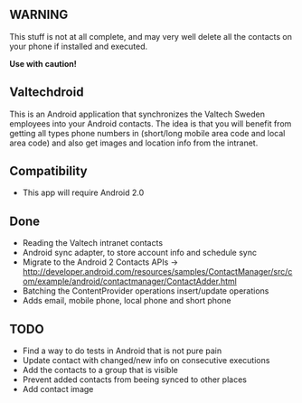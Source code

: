 ## WARNING
This stuff is not at all complete, and may very well delete all the contacts on your phone if installed and executed.

**Use with caution!**

## Valtechdroid
This is an Android application that synchronizes the Valtech Sweden employees into your Android contacts.
The idea is that you will benefit from getting all types phone numbers in (short/long mobile area code and local area code) and also get images and location info from the intranet.

## Compatibility
* This app will require Android 2.0

## Done
* Reading the Valtech intranet contacts
* Android sync adapter, to store account info and schedule sync
* Migrate to the Android 2 Contacts APIs
  -> http://developer.android.com/resources/samples/ContactManager/src/com/example/android/contactmanager/ContactAdder.html
* Batching the ContentProvider operations insert/update operations
* Adds email, mobile phone, local phone and short phone

## TODO
* Find a way to do tests in Android that is not pure pain
* Update contact with changed/new info on consecutive executions
* Add the contacts to a group that is visible
* Prevent added contacts from beeing synced to other places
* Add contact image

